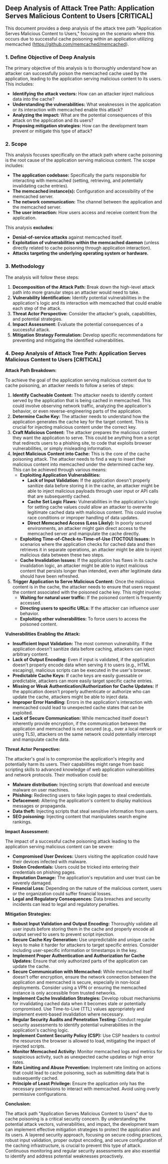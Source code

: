 ## Deep Analysis of Attack Tree Path: Application Serves Malicious Content to Users [CRITICAL]

This document provides a deep analysis of the attack tree path "Application Serves Malicious Content to Users," focusing on the scenario where this occurs due to successful cache poisoning within an application utilizing memcached (https://github.com/memcached/memcached).

### 1. Define Objective of Deep Analysis

The primary objective of this analysis is to thoroughly understand how an attacker can successfully poison the memcached cache used by the application, leading to the application serving malicious content to its users. This includes:

* **Identifying the attack vectors:**  How can an attacker inject malicious data into the cache?
* **Understanding the vulnerabilities:** What weaknesses in the application or its interaction with memcached enable this attack?
* **Analyzing the impact:** What are the potential consequences of this attack on the application and its users?
* **Proposing mitigation strategies:** How can the development team prevent or mitigate this type of attack?

### 2. Scope

This analysis focuses specifically on the attack path where cache poisoning is the root cause of the application serving malicious content. The scope includes:

* **The application codebase:** Specifically the parts responsible for interacting with memcached (setting, retrieving, and potentially invalidating cache entries).
* **The memcached instance(s):**  Configuration and accessibility of the memcached server.
* **The network communication:** The channel between the application and the memcached server.
* **The user interaction:** How users access and receive content from the application.

This analysis **excludes**:

* **Denial-of-service attacks** against memcached itself.
* **Exploitation of vulnerabilities within the memcached daemon** (unless directly related to cache poisoning through application interaction).
* **Attacks targeting the underlying operating system or hardware.**

### 3. Methodology

The analysis will follow these steps:

1. **Decomposition of the Attack Path:** Break down the high-level attack path into more granular steps an attacker would need to take.
2. **Vulnerability Identification:** Identify potential vulnerabilities in the application's logic and its interaction with memcached that could enable each step of the attack.
3. **Threat Actor Perspective:** Consider the attacker's goals, capabilities, and potential strategies.
4. **Impact Assessment:** Evaluate the potential consequences of a successful attack.
5. **Mitigation Strategy Formulation:**  Develop specific recommendations for preventing and mitigating the identified vulnerabilities.

### 4. Deep Analysis of Attack Tree Path: Application Serves Malicious Content to Users [CRITICAL]

**Attack Path Breakdown:**

To achieve the goal of the application serving malicious content due to cache poisoning, an attacker needs to follow a series of steps:

1. **Identify Cacheable Content:** The attacker needs to identify content served by the application that is being cached in memcached. This could involve observing network traffic, analyzing the application's behavior, or even reverse-engineering parts of the application.
2. **Determine Cache Key:**  The attacker needs to understand how the application generates the cache key for the target content. This is crucial for injecting malicious content under the correct key.
3. **Craft Malicious Content:** The attacker prepares the malicious content they want the application to serve. This could be anything from a script that redirects users to a phishing site, to code that exploits browser vulnerabilities, or simply misleading information.
4. **Inject Malicious Content into Cache:** This is the core of the cache poisoning attack. The attacker needs to find a way to insert their malicious content into memcached under the determined cache key. This can be achieved through various means:
    * **Exploiting Application Vulnerabilities:**
        * **Lack of Input Validation:** If the application doesn't properly sanitize data before storing it in the cache, an attacker might be able to inject malicious payloads through user input or API calls that are subsequently cached.
        * **Cache Set Logic Flaws:**  Vulnerabilities in the application's logic for setting cache values could allow an attacker to overwrite legitimate cached data with malicious content. This could involve race conditions or improper handling of data updates.
        * **Direct Memcached Access (Less Likely):** In poorly secured environments, an attacker might gain direct access to the memcached server and manipulate the cache directly.
    * **Exploiting Time-of-Check-to-Time-of-Use (TOCTOU) Issues:**  In scenarios where the application checks for cached data and then retrieves it in separate operations, an attacker might be able to inject malicious data between these two steps.
    * **Cache Invalidation Issues:** If the application has flaws in its cache invalidation logic, an attacker might be able to inject malicious content that persists longer than intended, even after legitimate data should have been refreshed.
5. **Trigger Application to Serve Malicious Content:** Once the malicious content is in the cache, the attacker needs to ensure that users request the content associated with the poisoned cache key. This might involve:
    * **Waiting for natural user traffic:**  If the poisoned content is frequently accessed.
    * **Directing users to specific URLs:** If the attacker can influence user behavior.
    * **Exploiting other vulnerabilities:** To force users to access the poisoned content.

**Vulnerabilities Enabling the Attack:**

* **Insufficient Input Validation:** The most common vulnerability. If the application doesn't sanitize data before caching, attackers can inject arbitrary content.
* **Lack of Output Encoding:** Even if input is validated, if the application doesn't properly encode data when serving it to users (e.g., HTML escaping), malicious scripts can be executed in the user's browser.
* **Predictable Cache Keys:** If cache keys are easily guessable or predictable, attackers can more easily target specific cache entries.
* **Missing or Weak Authentication/Authorization for Cache Updates:** If the application doesn't properly authenticate or authorize who can update the cache, attackers might be able to inject data.
* **Improper Error Handling:**  Errors in the application's interaction with memcached could lead to unexpected cache states that can be exploited.
* **Lack of Secure Communication:** While memcached itself doesn't inherently provide encryption, if the communication between the application and memcached is not secured (e.g., over a local network or using TLS), attackers on the same network could potentially intercept and manipulate cache data.

**Threat Actor Perspective:**

The attacker's goal is to compromise the application's integrity and potentially harm its users. Their capabilities might range from basic scripting skills to advanced knowledge of web application vulnerabilities and network protocols. Their motivation could be:

* **Malware distribution:** Injecting scripts that download and execute malware on user machines.
* **Phishing:** Redirecting users to fake login pages to steal credentials.
* **Defacement:** Altering the application's content to display malicious messages or propaganda.
* **Data theft:** Injecting scripts that steal sensitive information from users.
* **SEO poisoning:** Injecting content that manipulates search engine rankings.

**Impact Assessment:**

The impact of a successful cache poisoning attack leading to the application serving malicious content can be severe:

* **Compromised User Devices:** Users visiting the application could have their devices infected with malware.
* **Stolen Credentials:** Users could be tricked into entering their credentials on phishing pages.
* **Reputation Damage:** The application's reputation and user trust can be severely damaged.
* **Financial Loss:**  Depending on the nature of the malicious content, users or the organization could suffer financial losses.
* **Legal and Regulatory Consequences:** Data breaches and security incidents can lead to legal and regulatory penalties.

**Mitigation Strategies:**

* **Robust Input Validation and Output Encoding:**  Thoroughly validate all user inputs before storing them in the cache and properly encode all output served to users to prevent script injection.
* **Secure Cache Key Generation:** Use unpredictable and unique cache keys to make it harder for attackers to target specific entries. Consider including user-specific information or timestamps in the key.
* **Implement Proper Authentication and Authorization for Cache Updates:** Ensure that only authorized parts of the application can update the cache.
* **Secure Communication with Memcached:**  While memcached itself doesn't offer encryption, ensure the network connection between the application and memcached is secure, especially in non-local deployments. Consider using a VPN or ensuring the memcached instance is only accessible from trusted networks.
* **Implement Cache Invalidation Strategies:**  Develop robust mechanisms for invalidating cached data when it becomes stale or potentially compromised. Use Time-to-Live (TTL) values appropriately and implement event-based invalidation where necessary.
* **Regular Security Audits and Penetration Testing:** Conduct regular security assessments to identify potential vulnerabilities in the application's caching logic.
* **Implement Content Security Policy (CSP):**  Use CSP headers to control the resources the browser is allowed to load, mitigating the impact of injected scripts.
* **Monitor Memcached Activity:**  Monitor memcached logs and metrics for suspicious activity, such as unexpected cache updates or high error rates.
* **Rate Limiting and Abuse Prevention:** Implement rate limiting on actions that could lead to cache poisoning, such as submitting data that is subsequently cached.
* **Principle of Least Privilege:** Ensure the application only has the necessary permissions to interact with memcached. Avoid using overly permissive configurations.

**Conclusion:**

The attack path "Application Serves Malicious Content to Users" due to cache poisoning is a critical security concern. By understanding the potential attack vectors, vulnerabilities, and impact, the development team can implement effective mitigation strategies to protect the application and its users. A layered security approach, focusing on secure coding practices, robust input validation, proper output encoding, and secure configuration of the caching infrastructure, is crucial to prevent this type of attack. Continuous monitoring and regular security assessments are also essential to identify and address potential weaknesses proactively.